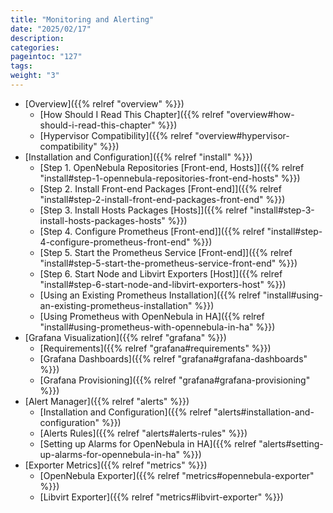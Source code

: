 ```yaml
---
title: "Monitoring and Alerting"
date: "2025/02/17"
description:
categories:
pageintoc: "127"
tags:
weight: "3"
---
```


<!--# Monitoring and Alerting -->

* [Overview]({{% relref "overview" %}})
  * [How Should I Read This Chapter]({{% relref "overview#how-should-i-read-this-chapter" %}})
  * [Hypervisor Compatibility]({{% relref "overview#hypervisor-compatibility" %}})
* [Installation and Configuration]({{% relref "install" %}})
  * [Step 1. OpenNebula Repositories [Front-end, Hosts]]({{% relref "install#step-1-opennebula-repositories-front-end-hosts" %}})
  * [Step 2. Install Front-end Packages [Front-end]]({{% relref "install#step-2-install-front-end-packages-front-end" %}})
  * [Step 3. Install Hosts Packages [Hosts]]({{% relref "install#step-3-install-hosts-packages-hosts" %}})
  * [Step 4. Configure Prometheus [Front-end]]({{% relref "install#step-4-configure-prometheus-front-end" %}})
  * [Step 5. Start the Prometheus Service [Front-end]]({{% relref "install#step-5-start-the-prometheus-service-front-end" %}})
  * [Step 6. Start Node and Libvirt Exporters [Host]]({{% relref "install#step-6-start-node-and-libvirt-exporters-host" %}})
  * [Using an Existing Prometheus Installation]({{% relref "install#using-an-existing-prometheus-installation" %}})
  * [Using Prometheus with OpenNebula in HA]({{% relref "install#using-prometheus-with-opennebula-in-ha" %}})
* [Grafana Visualization]({{% relref "grafana" %}})
  * [Requirements]({{% relref "grafana#requirements" %}})
  * [Grafana Dashboards]({{% relref "grafana#grafana-dashboards" %}})
  * [Grafana Provisioning]({{% relref "grafana#grafana-provisioning" %}})
* [Alert Manager]({{% relref "alerts" %}})
  * [Installation and Configuration]({{% relref "alerts#installation-and-configuration" %}})
  * [Alerts Rules]({{% relref "alerts#alerts-rules" %}})
  * [Setting up Alarms for OpenNebula in HA]({{% relref "alerts#setting-up-alarms-for-opennebula-in-ha" %}})
* [Exporter Metrics]({{% relref "metrics" %}})
  * [OpenNebula Exporter]({{% relref "metrics#opennebula-exporter" %}})
  * [Libvirt Exporter]({{% relref "metrics#libvirt-exporter" %}})
